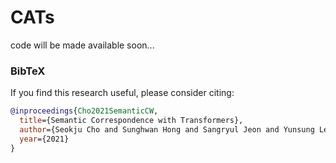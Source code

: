 # CATs
code will be made available soon...
### BibTeX
If you find this research useful, please consider citing:
````BibTeX
@inproceedings{Cho2021SemanticCW,
  title={Semantic Correspondence with Transformers},
  author={Seokju Cho and Sunghwan Hong and Sangryul Jeon and Yunsung Lee and Kwanghoon Sohn and Seungryong Kim},
  year={2021}
}
````
